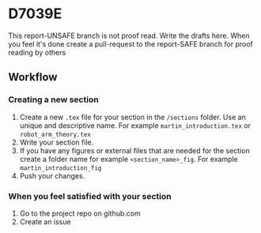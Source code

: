 # D7039E
This report-UNSAFE branch is not proof read. 
Write the drafts here. When you feel it's done create a pull-request to the report-SAFE branch for proof reading by others

## Workflow
### Creating a new section
1. Create a new `.tex` file for your section in the `/sections` folder. Use an unique and descriptive name. For example `martin_introduction.tex` or `robot_arm_theory.tex` 
2. Write your section file.
3. If you have any figures or external files that are needed for the section create a folder name for example `<section_name>_fig`. For example `martin_introduction_fig`
4. Push your changes. 

### When you feel satisfied with your section
1. Go to the project repo on github.com
2. Create an issue 


